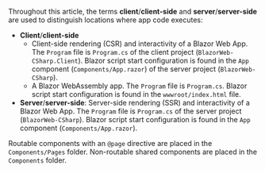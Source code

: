 Throughout this article, the terms **client**/**client-side** and **server**/**server-side** are used to distinguish locations where app code executes:

* **Client**/**client-side**
  * Client-side rendering (CSR) and interactivity of a Blazor Web App. The `Program` file is `Program.cs` of the client project (`BlazorWeb-CSharp.Client`). Blazor script start configuration is found in the `App` component (`Components/App.razor`) of the server project (`BlazorWeb-CSharp`).
  * A Blazor WebAssembly app. The `Program` file is `Program.cs`. Blazor script start configuration is found in the `wwwroot/index.html` file.
* **Server**/**server-side**: Server-side rendering (SSR) and interactivity of a Blazor Web App. The `Program` file is `Program.cs` of the server project (`BlazorWeb-CSharp`). Blazor script start configuration is found in the `App` component (`Components/App.razor`).

Routable components with an `@page` directive are placed in the `Components/Pages` folder. Non-routable shared components are placed in the `Components` folder.
